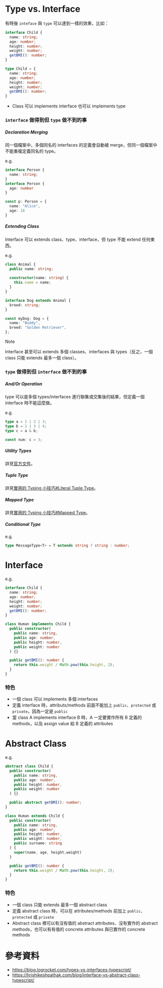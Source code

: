 # Type vs. Interface

有時後 `inteface` 與 `type` 可以達到一樣的效果，比如：

```TypeScript
interface Child {
  name: string;
  age: number;
  height: number;
  weight: number;
  getBMI(): number;
}

type Child = {
  name: string;
  age: number;
  height: number;
  weight: number;
  getBMI(): number;
}
```

- Class 可以 implements interface 也可以 implements type

### `interface` 做得到但 `type` 做不到的事

##### Declaration Merging

同一個檔案中，多個同名的 interfaces 的定義會自動被 merge，但同一個檔案中不能重複定義同名的 type。

e.g.

```TypeScript
interface Person {
  name: string;
}
interface Person {
  age: number
}

const p: Person = {
  name: "Alice",
  age: 18
}
```

##### Extending Class

Interface 可以 extends class、type、interface，但 type 不能 extend 任何東西。

e.g.

```TypeScript
class Animal {
  public name: string;
  
  constructor(name: string) {
    this.name = name;
  }
}

interface Dog extends Animal {
  breed: string;
}

const myDog: Dog = {
  name: "Buddy",
  breed: "Golden Retriever",
};
```

>[!Note]
>Interface 甚至可以 extends 多個 classes、interfaces 與 types（反之，一個 class 只能 extends 最多一個 class）。

### `type` 做得到但 `interface` 做不到的事

##### And/Or Operation

type 可以是多個 types/interfaces 進行聯集或交集後的結果，但定義一個 interface 時不能這麼做。

e.g.

```TypeScript
type a = 1 | 2 | 3;
type b = 2 | 3 | 4;
type c = a & b;

const num: c = 3;
```

##### Utility Types

詳見[官方文件](https://www.typescriptlang.org/docs/handbook/utility-types.html)。

##### Tuple Type

詳見[實用的 Typing 小技巧#Literal Tuple Type](</Programming Language/JavaScript/TypeScript/實用的 Typing 小技巧.md#Literal Tuple Type>)。

##### Mapped Type

詳見[實用的 Typing 小技巧#Mapped Type](</Programming Language/JavaScript/TypeScript/實用的 Typing 小技巧.md#Mapped Type>)。

##### Conditional Type

e.g.

```TypeScript
type MessageType<T> = T extends string ? string : number;
```

# Interface

e.g.

```TypeScript
interface Child {
  name: string;
  age: number;
  height: number;
  weight: number;
  getBMI(): number;
}

class Human implements Child {
  public constructor(
    public name: string,
    public age: number,
    public height: number,
    public weight: number
  ) {}

  public getBMI(): number {
    return this.weight / Math.pow(this.height, 2);
  }
}
```

### 特色

- 一個 class 可以 implements 多個 interfaces
- 定義 interface 時，attributs/methods 前面不能加上 `public`、`protected` 或 `private`，因為一定是 `public`
- 當 class A implements interface B 時，A 一定要實作所有 B 定義的 methods，以及 assign value 給 B 定義的 attributes

# Abstract Class

e.g.

```TypeScript
abstract class Child {
  public constructor(
    public name: string,
    public age: number,
    public height: number,
    public weight: number
  ) {}

  public abstract getBMI(): number;
}

class Human extends Child {
  public constructor(
    public name: string,
    public age: number,
    public height: number,
    public weight: number,
    public surname: string
  ) {
    super(name, age, height,weight)
  }

  public getBMI(): number {
    return this.weight / Math.pow(this.height, 2);
  }
}
```

### 特色

- 一個 class 只能 extends 最多一個 abstract class
- 定義 abstract class 時，可以在 attributes/methods 前加上 `public`、`protected` 或 `private`
- Abstract class 裡可以有沒有值的 abstract attributes、沒有實作的 abstract methods，也可以有有值的 concrete attributes 與已實作的 concrete methods

# 參考資料

- <https://blog.logrocket.com/types-vs-interfaces-typescript/>
- <https://hrishikeshpathak.com/blog/interface-vs-abstract-class-typescript/>
